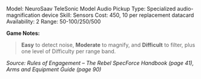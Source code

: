 Model: NeuroSaav TeleSonic Model Audio Pickup
Type: Specialized audio-magnification device
Skill: Sensors
Cost: 450, 10 per replacement datacard
Availability: 2
Range: 50-100/250/500

**Game Notes:** 
> **Easy** to detect noise, **Moderate** to magnify, and **Difficult** to filter, plus one level of Difficulty per range band.

*Source: Rules of Engagement – The Rebel SpecForce Handbook (page 41), Arms and Equipment Guide (page 90)*